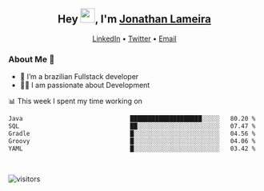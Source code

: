 <h2 align="center">Hey <img src="https://github.com/TheDudeThatCode/TheDudeThatCode/blob/master/Assets/Hi.gif" width="29">, I'm <a href="https://www.linkedin.com/in/jonathanlameira/">Jonathan Lameira</a></h2>
<p align="center">
  <a href="https://www.linkedin.com/in/jonathanlameira/">LinkedIn</a> •
  <a href="https://twitter.com/jlameira">Twitter</a> •
  <a href="mailto:jlameira@gmail.com">Email</a>
</p>

### About Me 🚀
- 🌱  I’m a brazilian Fullstack developer</br>
- 👨‍💻  I am passionate about Development</br>

<!-- ![Jonathan Lameira github stats](https://github-readme-stats.vercel.app/api?username=jlameirameli&show_icons=true&hide_border=true)&nbsp;&nbsp; -->

📊 This week I spent my time working on
<!--START_SECTION:waka-->

```txt
Java                              ████████████████████░░░░░   80.20 %
SQL                               ██░░░░░░░░░░░░░░░░░░░░░░░   07.47 %
Gradle                            █░░░░░░░░░░░░░░░░░░░░░░░░   04.56 %
Groovy                            █░░░░░░░░░░░░░░░░░░░░░░░░   04.06 %
YAML                              █░░░░░░░░░░░░░░░░░░░░░░░░   03.42 %
```

<!--END_SECTION:waka-->

<br />

![visitors](https://visitor-badge.laobi.icu/badge?page_id=jlameira.jlameira)
